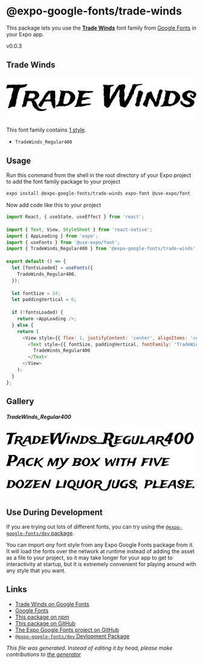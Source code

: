 # @expo-google-fonts/trade-winds

This package lets you use the [**Trade Winds**](https://fonts.google.com/specimen/Trade+Winds) font family from [Google Fonts](https://fonts.google.com/) in your Expo app.

v0.0.3

## Trade Winds

![Trade Winds](./font-family.png)

This font family contains [1 style](#gallery).

- `TradeWinds_Regular400`

## Usage

Run this command from the shell in the root directory of your Expo project to add the font family package to your project
```sh
expo install @expo-google-fonts/trade-winds expo-font @use-expo/font
```

Now add code like this to your project
```js
import React, { useState, useEffect } from 'react';

import { Text, View, StyleSheet } from 'react-native';
import { AppLoading } from 'expo';
import { useFonts } from '@use-expo/font';
import { TradeWinds_Regular400 } from '@expo-google-fonts/trade-winds';

export default () => {
  let [fontsLoaded] = useFonts({
    TradeWinds_Regular400,
  });

  let fontSize = 24;
  let paddingVertical = 6;

  if (!fontsLoaded) {
    return <AppLoading />;
  } else {
    return (
      <View style={{ flex: 1, justifyContent: 'center', alignItems: 'center' }}>
        <Text style={{ fontSize, paddingVertical, fontFamily: 'TradeWinds_Regular400' }}>
          TradeWinds_Regular400
        </Text>
      </View>
    );
  }
};

```

## Gallery

##### TradeWinds_Regular400
![TradeWinds_Regular400](./3700d4f7d8215f29936d00b52a4b5bf1b2c28b9df395be53d179282b32834cdb.ttf.png)


## Use During Development

If you are trying out lots of different fonts, you can try using the [`@expo-google-fonts/dev` package](https://github.com/expo/google-fonts/tree/master/font-packages/dev#readme).

You can import *any* font style from any Expo Google Fonts package from it. It will load the fonts
over the network at runtime instead of adding the asset as a file to your project, so it may take longer
for your app to get to interactivity at startup, but it is extremely convenient
for playing around with any style that you want.

## Links

- [Trade Winds on Google Fonts](https://fonts.google.com/specimen/Trade+Winds)
- [Google Fonts](https://fonts.google.com/)
- [This package on npm](https://www.npmjs.com/package/@expo-google-fonts/trade-winds)
- [This package on GitHub](https://github.com/expo/google-fonts/tree/master/font-packages/trade-winds)
- [The Expo Google Fonts project on GitHub](https://github.com/expo/google-fonts)
- [`@expo-google-fonts/dev` Devlopment Package](https://github.com/expo/google-fonts/tree/master/font-packages/dev)


*This file was generated. Instead of editing it by head, please make contributions to [the generator](https://github.com/expo/google-fonts/tree/master/packages/generator)*
